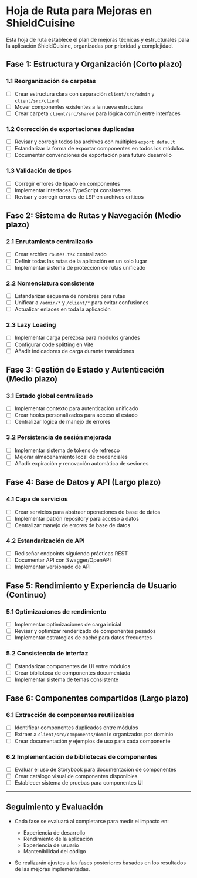 # Hoja de Ruta para Mejoras en ShieldCuisine

Esta hoja de ruta establece el plan de mejoras técnicas y estructurales para la aplicación ShieldCuisine, organizadas por prioridad y complejidad.

## Fase 1: Estructura y Organización (Corto plazo)

### 1.1 Reorganización de carpetas
- [ ] Crear estructura clara con separación `client/src/admin` y `client/src/client`
- [ ] Mover componentes existentes a la nueva estructura
- [ ] Crear carpeta `client/src/shared` para lógica común entre interfaces

### 1.2 Corrección de exportaciones duplicadas
- [ ] Revisar y corregir todos los archivos con múltiples `export default`
- [ ] Estandarizar la forma de exportar componentes en todos los módulos
- [ ] Documentar convenciones de exportación para futuro desarrollo

### 1.3 Validación de tipos
- [ ] Corregir errores de tipado en componentes
- [ ] Implementar interfaces TypeScript consistentes
- [ ] Revisar y corregir errores de LSP en archivos críticos

## Fase 2: Sistema de Rutas y Navegación (Medio plazo)

### 2.1 Enrutamiento centralizado
- [ ] Crear archivo `routes.tsx` centralizado
- [ ] Definir todas las rutas de la aplicación en un solo lugar
- [ ] Implementar sistema de protección de rutas unificado

### 2.2 Nomenclatura consistente
- [ ] Estandarizar esquema de nombres para rutas
- [ ] Unificar a `/admin/*` y `/client/*` para evitar confusiones
- [ ] Actualizar enlaces en toda la aplicación

### 2.3 Lazy Loading
- [ ] Implementar carga perezosa para módulos grandes
- [ ] Configurar code splitting en Vite
- [ ] Añadir indicadores de carga durante transiciones

## Fase 3: Gestión de Estado y Autenticación (Medio plazo)

### 3.1 Estado global centralizado
- [ ] Implementar contexto para autenticación unificado
- [ ] Crear hooks personalizados para acceso al estado
- [ ] Centralizar lógica de manejo de errores

### 3.2 Persistencia de sesión mejorada
- [ ] Implementar sistema de tokens de refresco
- [ ] Mejorar almacenamiento local de credenciales
- [ ] Añadir expiración y renovación automática de sesiones

## Fase 4: Base de Datos y API (Largo plazo)

### 4.1 Capa de servicios
- [ ] Crear servicios para abstraer operaciones de base de datos
- [ ] Implementar patrón repository para acceso a datos
- [ ] Centralizar manejo de errores de base de datos

### 4.2 Estandarización de API
- [ ] Rediseñar endpoints siguiendo prácticas REST
- [ ] Documentar API con Swagger/OpenAPI
- [ ] Implementar versionado de API

## Fase 5: Rendimiento y Experiencia de Usuario (Continuo)

### 5.1 Optimizaciones de rendimiento
- [ ] Implementar optimizaciones de carga inicial
- [ ] Revisar y optimizar renderizado de componentes pesados
- [ ] Implementar estrategias de caché para datos frecuentes

### 5.2 Consistencia de interfaz
- [ ] Estandarizar componentes de UI entre módulos
- [ ] Crear biblioteca de componentes documentada
- [ ] Implementar sistema de temas consistente

## Fase 6: Componentes compartidos (Largo plazo)

### 6.1 Extracción de componentes reutilizables
- [ ] Identificar componentes duplicados entre módulos
- [ ] Extraer a `client/src/components/domain` organizados por dominio
- [ ] Crear documentación y ejemplos de uso para cada componente

### 6.2 Implementación de bibliotecas de componentes
- [ ] Evaluar el uso de Storybook para documentación de componentes
- [ ] Crear catálogo visual de componentes disponibles
- [ ] Establecer sistema de pruebas para componentes UI

---

## Seguimiento y Evaluación

- Cada fase se evaluará al completarse para medir el impacto en:
  - Experiencia de desarrollo
  - Rendimiento de la aplicación
  - Experiencia de usuario
  - Mantenibilidad del código

- Se realizarán ajustes a las fases posteriores basados en los resultados de las mejoras implementadas.